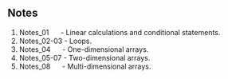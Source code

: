 ## Notes

1. Notes_01&nbsp; &nbsp; &nbsp; - Linear calculations and conditional statements.  
2. Notes_02-03 - Loops.  
2. Notes_04&nbsp; &nbsp; &nbsp; - One-dimensional arrays.  
4. Notes_05-07 - Two-dimensional arrays.  
5. Notes_08&nbsp; &nbsp; &nbsp; - Multi-dimensional arrays.  
